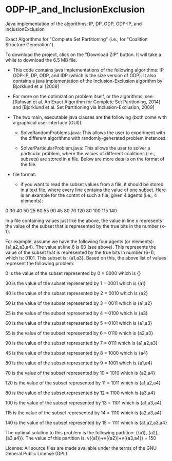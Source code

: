 # ODP-IP_and_InclusionExclusion
Java implementation of the algorithms: IP, DP, ODP, ODP-IP, and InclusionExclusion

Exact Algorithms for "Complete Set Partitioning" (i.e., for "Coalition Structure Generation").

To download the project, click on the "Download ZIP" button. It will take a while to download the 6.5 MB file.

  - This code contains java implementations of the following algorithms: IP, ODP-IP, DP, ODP, and IDP (which is the size version of ODP). It also contains a java implementation of the Inclusion-Exclusion algorithm by Bjorklund et al [2009]

  - For more on the optimization problem itself, or the algorithms, see: [Rahwan et al. An Exact Algorithm for Complete Set Paritioning, 2014] and [Bjorklund et al. Set Partitioning via Inclusion-Exclusion, 2009]

  - The two main, executable java classes are the following (both come with a graphical user interface (GUI)):

      - SolveRandomProblems.java: This allows the user to experiment with the different algorithms with randomly-generated problem instances.

      - SolverParticularProblem.java: This allows the user to solver a particular problem, where the values of different coalitions (i.e., subsets) are stored in a file. Below are more details on the format of the file.

  - file format:
      - if you want to read the subset values from a file, it should be stored in a text file, where every line contains the value of one subset. Here is an example for the contnt of such a file, given 4 agents (i.e., 4 elements):

0
30
40
50
25
60
55
90
45
80
70
120
80
100
115
140

In a file containing values just like the above, the value in line x represents the value of the subset that is represented by the true bits in the number (x-1).

For example, assume we have the following four agents (or elements): {a1,a2,a3,a4}. The value at line 6 is 60 (see above). This represents the value of the subset that is represented by the true bits in number (6-1), which is: 0101. This subset is: {a1,a3}. Based on this, the above list of values represent the following problem:

0	is the value of the subset represented by	0 = 0000	which is {}

30	is the value of the subset represented by	1 = 0001	which is {a1}

40	is the value of the subset represented by	2 = 0010	which is {a2}

50	is the value of the subset represented by	3 = 0011	which is {a1,a2}

25	is the value of the subset represented by	4 = 0100	which is {a3}

60	is the value of the subset represented by	5 = 0101	which is {a1,a3}

55	is the value of the subset represented by	6 = 0110	which is {a2,a3}

90	is the value of the subset represented by	7 = 0111	which is {a1,a2,a3}

45	is the value of the subset represented by	8 = 1000	which is {a4}

80	is the value of the subset represented by	9 = 1001	which is {a1,a4}

70	is the value of the subset represented by	10 = 1010	which is {a2,a4}

120	is the value of the subset represented by	11 = 1011	which is {a1,a2,a4}

80	is the value of the subset represented by	12 = 1100	which is {a3,a4}

100	is the value of the subset represented by	13 = 1101	which is {a1,a3,a4}

115	is the value of the subset represented by	14 = 1110	which is {a2,a3,a4}

140	is the value of the subset represented by	15 = 1111	which is {a1,a2,a3,a4}

The optimal solution to this problem is the following partition: {{a1}, {a2}, {a3,a4}}. The value of this partition is: v({a1})+v({a2})+v({a3,a4}) = 150

License: All source files are made available under the terms of the GNU General Public License (GPL).

